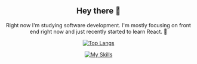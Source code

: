 <div align="center"> <h2>Hey there 👋</h2>

Right now I'm studying software development. I'm mostly focusing on front end right now and just recently started to learn React. 🌱 

[![Top Langs](https://github-readme-stats.vercel.app/api/top-langs/?username=awrelyah&layout=compact&theme=radical)](https://github.com/awrelyah/github-readme-stats)

[![My Skills](https://skillicons.dev/icons?i=sass,html,js,react,css&theme=dark)](https://skillicons.dev)
</div>
<!--
**awrelyah/awrelyah** is a ✨ _special_ ✨ repository because its `README.md` (this file) appears on your GitHub profile.

Here are some ideas to get you started:

- 🔭 I’m currently working on ...
- 🌱 I’m currently learning ...
- 👯 I’m looking to collaborate on ...
- 🤔 I’m looking for help with ...
- 💬 Ask me about ...
- 📫 How to reach me: ...
- 😄 Pronouns: ...
- ⚡ Fun fact: ...
-->
